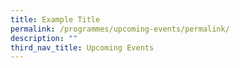 ```yaml
---
title: Example Title
permalink: /programmes/upcoming-events/permalink/
description: ""
third_nav_title: Upcoming Events
---
```

